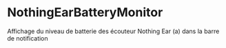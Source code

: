 # NothingEarBatteryMonitor
 Affichage du niveau de batterie des écouteur Nothing Ear (a) dans la barre de notification
